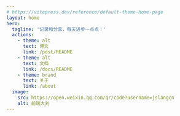 ```yaml
---
# https://vitepress.dev/reference/default-theme-home-page
layout: home
hero:
  tagline: '记录和分享，每天进步一点点！'
  actions:
    - theme: alt
      text: 博文
      link: /post/README
    - theme: alt
      text: 文档
      link: /docs/README
    - theme: brand
      text: 关于
      link: /about
  image:
    src: https://open.weixin.qq.com/qr/code?username=jslangcn
    alt: 前端大刘
---
```


<style scoped>
:root {
  --vp-home-hero-name-color: transparent;
  --vp-home-hero-name-background: -webkit-linear-gradient(120deg, #bd34fe 30%, #41d1ff);

  --vp-home-hero-image-background-image: linear-gradient(-45deg, #bd34fe 50%, #47caff 50%);
  --vp-home-hero-image-filter: blur(44px);
}
</style>
